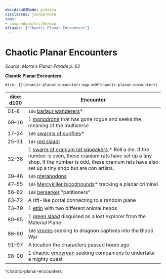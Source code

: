 ```yaml
---
obsidianUIMode: preview
cssclasses: json5e-note
tags:
- compendium/src/5e/mpp
aliases: ["Chaotic Planar Encounters"]
---
```

# Chaotic Planar Encounters
*Source: Morte's Planar Parade p. 63* 

**Chaotic Planar Encounters**

`dice: [](chaotic-planar-encounters-mpp.md#^chaotic-planar-encounters)`

| dice: d100 | Encounter |
|------------|-----------|
| 01–8 | `1d6` [bariaur wanderers](/Systems/5e/bestiary/celestial/bariaur-wanderer-mpp.md)* |
| 09–16 | 1 [monodrone](/Systems/5e/bestiary/construct/monodrone.md) that has gone rogue and seeks the meaning of the multiverse |
| 17–24 | `1d6` [swarms of sunflies](/Systems/5e/bestiary/celestial/swarm-of-sunflies-mpp.md)* |
| 25–31 | `1d4` [red slaadi](/Systems/5e/bestiary/aberration/red-slaad.md) |
| 32–38 | 1 [swarm of cranium rat squeakers](/Systems/5e/bestiary/aberration/cranium-rat-squeaker-swarm-mpp.md).* Roll a die. If the number is even, these cranium rats have set up a tiny shop. If the number is odd, these cranium rats have also set up a tiny shop but are con artists. |
| 39–46 | `1d6` [pteranodons](/Systems/5e/bestiary/beast/pteranodon.md) |
| 47–55 | `1d4` [Mercykiller bloodhounds](/Systems/5e/bestiary/humanoid/mercykiller-bloodhound-mpp.md)* tracking a planar criminal |
| 56–62 | `1d8` [berserker](/Systems/5e/bestiary/humanoid/berserker.md) "petitioners" |
| 63–72 | A rift-like portal connecting to a random plane |
| 73–79 | 1 [ettin](/Systems/5e/bestiary/giant/ettin.md) with two different animal heads |
| 80–85 | 1 [green slaad](/Systems/5e/bestiary/aberration/green-slaad.md) disguised as a lost explorer from the Material Plane |
| 86–90 | `1d6` [vrocks](/Systems/5e/bestiary/fiend/vrock.md) seeking to dragoon captives into the Blood War |
| 91–97 | A location the characters passed hours ago |
| 98–00 | 1 chaotic [empyrean](/Systems/5e/bestiary/celestial/empyrean.md) seeking companions to undertake a mighty quest |
^chaotic-planar-encounters